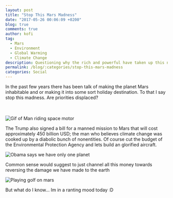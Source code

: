 ```yaml
---
layout: post
title: "Stop This Mars Madness"
date: "2017-05-26 00:06:09 +0200"
blog: true
comments: true
author: kofi
tag:
  - Mars
  - Environment
  - Global Warming
  - Climate Change
description: Questioning why the rich and powerful have taken up this new project of making the planet Mars a livable planet
permalink: /blog/:categories/stop-this-mars-madness
categories: Social
---
```

In the past few years there has been talk of making the planet Mars inhabitable and or making it into some sort holiday destination. To that I say stop this madness. Are priorities displaced? 

<br><br>
![Gif of Man riding space motor](https://media.giphy.com/media/cEYFeE4wJ6jdDVBiiIM/giphy.gif)

The Trump also signed a bill for a manned mission to Mars that will cost approximately 450 billion USD; the man who believes climate change was cooked up by a diabolic bunch of nonentities. Of course cut the budget of the Environmental Protection Agency and lets build an glorified aircraft.



![Obama says we have only one planet](https://media.giphy.com/media/xW0jLM0inO51e/giphy.gif)


Common sense would suggest to just channel all this money towards reversing the damage we have made to the earth


![Playing golf on mars](https://media.giphy.com/media/XzXgeTP0VaJfG/giphy.gif)


But what do I know... Im in a ranting mood today :D
